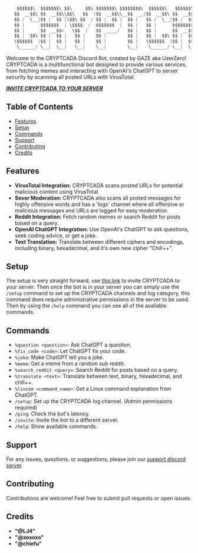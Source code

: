 ```python
    $$$$$$\  $$$$$$$\ $$\     $$\ $$$$$$$\ $$$$$$$$\  $$$$$$\   $$$$$$\  $$$$$$$\   $$$$$$\
   $$  __$$\ $$  __$$\\$$\   $$  |$$  __$$\\__$$  __|$$  __$$\ $$  __$$\ $$  __$$\ $$  __$$\
   $$ /  \__|$$ |  $$ |\$$\ $$  / $$ |  $$ |  $$ |   $$ /  \__|$$ /  $$ |$$ |  $$ |$$ /  $$ |
   $$ |      $$$$$$$  | \$$$$  /  $$$$$$$  |  $$ |   $$ |      $$$$$$$$ |$$ |  $$ |$$$$$$$$ |
   $$ |      $$  __$$<   \$$  /   $$  ____/   $$ |   $$ |      $$  __$$ |$$ |  $$ |$$  __$$ |
   $$ |  $$\ $$ |  $$ |   $$ |    $$ |        $$ |   $$ |  $$\ $$ |  $$ |$$ |  $$ |$$ |  $$ |
   \$$$$$$  |$$ |  $$ |   $$ |    $$ |        $$ |   \$$$$$$  |$$ |  $$ |$$$$$$$  |$$ |  $$ |
    \______/ \__|  \__|   \__|    \__|        \__|    \______/ \__|  \__|\_______/ \__|  \__|

```

Welcome to the CRYPTCADA Discord Bot, created by GAZE aka UzerZero! CRYPTCADA is a multifunctional bot designed to provide various services, from fetching memes and interacting with OpenAI's ChatGPT to server security by scanning all posted URLs with VirusTotal.

[***INVITE CRYPTCADA TO YOUR SERVER***](https://discord.com/api/oauth2/authorize?client_id=1158761436001091595&permissions=8&scope=bot+applications.commands)

## Table of Contents

- [Features](#features)
- [Setup](#setup)
- [Commands](#commands)
- [Support](#support)
- [Contributing](#contributing)
- [Credits](#credits)

## Features

- **VirusTotal Integration:** CRYPTCADA scans posted URLs for potential malicious content using VirusTotal.
- **Sever Moderation:** CRYPTCADA also scans all posted messages for highly offensive words and has a 'logs' channel where all offensive or malicious messages and URLs are logged for easy moderation.
- **Reddit Integration:** Fetch random memes or search Reddit for posts based on a query.
- **OpenAI ChatGPT Integration:** Use OpenAI's ChatGPT to ask questions, seek coding advice, or get a joke.
- **Text Translation:** Translate between different ciphers and encodings, including binary, hexadecimal, and it's own new cipher "Chill++".

## Setup

The setup is very straight forward, use [this link](https://discord.com/api/oauth2/authorize?client_id=1158761436001091595&permissions=8&scope=bot+applications.commands) to invite CRYPTCADA to your server.
Then once the bot is in your server you can simply use the `/setup` command to set up the CRYPTCADA channels and log category, this command does require administrative permissions in the server to be used. Then by using the `/help` command you can see all of the available commands.

## Commands

- `%question <question>`: Ask ChatGPT a question.
- `%fix_code <code>`: Let ChatGPT fix your code.
- `%joke`: Make ChatGPT tell you a joke.
- `%meme`: Get a meme from a random sub reddit.
- `%search_reddit <query>`: Search Reddit for posts based on a query.
- `%translate <text>`: Translate between text, binary, hexadecimal, and chill++.
- `%lincom <command_name>`: Get a Linux command explanation from ChatGPT.
- `/setup`: Set up the CRYPTCADA log channel. (Admin permissions required)
- `/ping`: Check the bot's latency.
- `/invite`: Invite the bot to a different server.
- `/help`: Show available commands.

## Support

For any issues, questions, or suggestions, please join our [support discord server](https://discord.gg/ZPy7Ddxad8).

## Contributing

Contributions are welcome! Feel free to submit pull requests or open issues.

## Credits

- **"@LJ4"**
- **"@xoxoxo"**
- **"@chiefu"**

